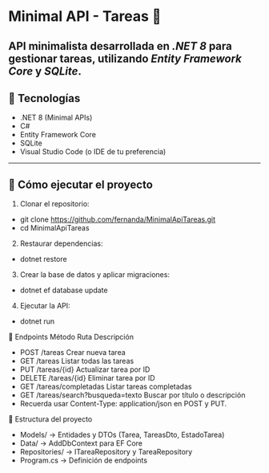 # Minimal API - Tareas 📝

API minimalista desarrollada en *.NET 8* para gestionar tareas, utilizando *Entity Framework Core* y *SQLite*.  
---

## 🔹 Tecnologías
- .NET 8 (Minimal APIs)  
- C#  
- Entity Framework Core  
- SQLite  
- Visual Studio Code (o IDE de tu preferencia)  
---
## 🚀 Cómo ejecutar el proyecto

1. Clonar el repositorio:
- git clone https://github.com/fernanda/MinimalApiTareas.git
- cd MinimalApiTareas

2. Restaurar dependencias:
- dotnet restore

3. Crear la base de datos y aplicar migraciones:
- dotnet ef database update

4. Ejecutar la API:
- dotnet run

🔹 Endpoints
Método	Ruta	Descripción
- POST	/tareas	Crear nueva tarea
- GET	/tareas	Listar todas las tareas
- PUT	/tareas/{id}	Actualizar tarea por ID
- DELETE	/tareas/{id}	Eliminar tarea por ID
- GET	/tareas/completadas	Listar tareas completadas
- GET	/tareas/search?busqueda=texto	Buscar por título o descripción
- Recuerda usar Content-Type: application/json en POST y PUT.

🔹 Estructura del proyecto
- Models/ → Entidades y DTOs (Tarea, TareasDto, EstadoTarea)
- Data/ → AddDbContext para EF Core
- Repositories/ → ITareaRepository y TareaRepository 
- Program.cs →  Definición de endpoints
